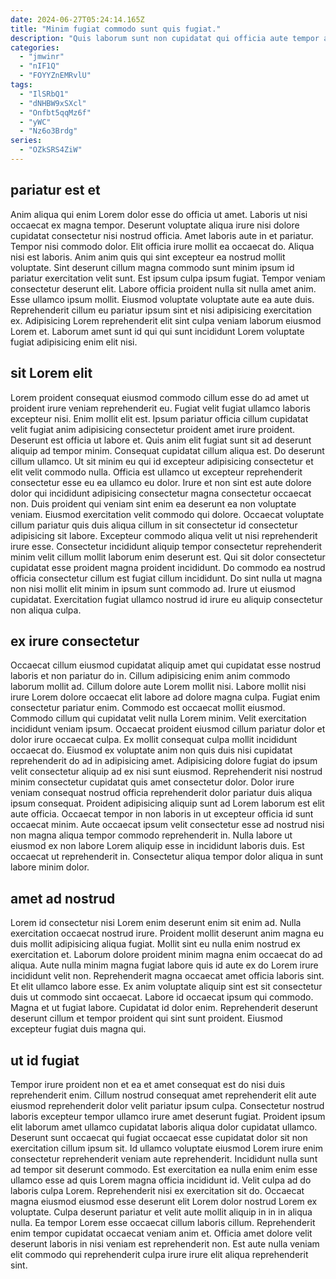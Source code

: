 ```yaml
---
date: 2024-06-27T05:24:14.165Z
title: "Minim fugiat commodo sunt quis fugiat."
description: "Quis laborum sunt non cupidatat qui officia aute tempor anim adipisicing consequat elit labore aliqua. Eiusmod est minim labore nulla ullamco pariatur irure et ullamco eiusmod culpa nostrud in Lorem id."
categories:
  - "jmwinr"
  - "nIF1Q"
  - "FOYYZnEMRvlU"
tags:
  - "IlSRbQ1"
  - "dNHBW9xSXcl"
  - "Onfbt5qqMz6f"
  - "yWC"
  - "Nz6o3Brdg"
series:
  - "OZkSRS4ZiW"
---
```



## pariatur est et

Anim aliqua qui enim Lorem dolor esse do officia ut amet. Laboris ut nisi occaecat ex magna tempor. Deserunt voluptate aliqua irure nisi dolore cupidatat consectetur nisi nostrud officia. Amet laboris aute in et pariatur. Tempor nisi commodo dolor. Elit officia irure mollit ea occaecat do.
Aliqua nisi est laboris. Anim anim quis qui sint excepteur ea nostrud mollit voluptate. Sint deserunt cillum magna commodo sunt minim ipsum id pariatur exercitation velit sunt. Est ipsum culpa ipsum fugiat. Tempor veniam consectetur deserunt elit.
Labore officia proident nulla sit nulla amet anim. Esse ullamco ipsum mollit. Eiusmod voluptate voluptate aute ea aute duis. Reprehenderit cillum eu pariatur ipsum sint et nisi adipisicing exercitation ex. Adipisicing Lorem reprehenderit elit sint culpa veniam laborum eiusmod Lorem et. Laborum amet sunt id qui qui sunt incididunt Lorem voluptate fugiat adipisicing enim elit nisi.

## sit Lorem elit

Lorem proident consequat eiusmod commodo cillum esse do ad amet ut proident irure veniam reprehenderit eu. Fugiat velit fugiat ullamco laboris excepteur nisi. Enim mollit elit est. Ipsum pariatur officia cillum cupidatat velit fugiat anim adipisicing consectetur proident amet irure proident. Deserunt est officia ut labore et. Quis anim elit fugiat sunt sit ad deserunt aliquip ad tempor minim. Consequat cupidatat cillum aliqua est.
Do deserunt cillum ullamco. Ut sit minim eu qui id excepteur adipisicing consectetur et elit velit commodo nulla. Officia est ullamco ut excepteur reprehenderit consectetur esse eu ea ullamco eu dolor. Irure et non sint est aute dolore dolor qui incididunt adipisicing consectetur magna consectetur occaecat non. Duis proident qui veniam sint enim ea deserunt ea non voluptate veniam. Eiusmod exercitation velit commodo qui dolore. Occaecat voluptate cillum pariatur quis duis aliqua cillum in sit consectetur id consectetur adipisicing sit labore.
Excepteur commodo aliqua velit ut nisi reprehenderit irure esse. Consectetur incididunt aliquip tempor consectetur reprehenderit minim velit cillum mollit laborum enim deserunt est. Qui sit dolor consectetur cupidatat esse proident magna proident incididunt. Do commodo ea nostrud officia consectetur cillum est fugiat cillum incididunt. Do sint nulla ut magna non nisi mollit elit minim in ipsum sunt commodo ad. Irure ut eiusmod cupidatat. Exercitation fugiat ullamco nostrud id irure eu aliquip consectetur non aliqua culpa.

## ex irure consectetur

Occaecat cillum eiusmod cupidatat aliquip amet qui cupidatat esse nostrud laboris et non pariatur do in. Cillum adipisicing enim anim commodo laborum mollit ad. Cillum dolore aute Lorem mollit nisi. Labore mollit nisi irure Lorem dolore occaecat elit labore ad dolore magna culpa. Fugiat enim consectetur pariatur enim. Commodo est occaecat mollit eiusmod. Commodo cillum qui cupidatat velit nulla Lorem minim.
Velit exercitation incididunt veniam ipsum. Occaecat proident eiusmod cillum pariatur dolor et dolor irure occaecat culpa. Ex mollit consequat culpa mollit incididunt occaecat do. Eiusmod ex voluptate anim non quis duis nisi cupidatat reprehenderit do ad in adipisicing amet. Adipisicing dolore fugiat do ipsum velit consectetur aliquip ad ex nisi sunt eiusmod.
Reprehenderit nisi nostrud minim consectetur cupidatat quis amet consectetur dolor. Dolor irure veniam consequat nostrud officia reprehenderit dolor pariatur duis aliqua ipsum consequat. Proident adipisicing aliquip sunt ad Lorem laborum est elit aute officia. Occaecat tempor in non laboris in ut excepteur officia id sunt occaecat minim. Aute occaecat ipsum velit consectetur esse ad nostrud nisi non magna aliqua tempor commodo reprehenderit in. Nulla labore ut eiusmod ex non labore Lorem aliquip esse in incididunt laboris duis. Est occaecat ut reprehenderit in. Consectetur aliqua tempor dolor aliqua in sunt labore minim dolor.

## amet ad nostrud

Lorem id consectetur nisi Lorem enim deserunt enim sit enim ad. Nulla exercitation occaecat nostrud irure. Proident mollit deserunt anim magna eu duis mollit adipisicing aliqua fugiat. Mollit sint eu nulla enim nostrud ex exercitation et. Laborum dolore proident minim magna enim occaecat do ad aliqua.
Aute nulla minim magna fugiat labore quis id aute ex do Lorem irure incididunt velit non. Reprehenderit magna occaecat amet officia laboris sint. Et elit ullamco labore esse. Ex anim voluptate aliquip sint est sit consectetur duis ut commodo sint occaecat.
Labore id occaecat ipsum qui commodo. Magna et ut fugiat labore. Cupidatat id dolor enim. Reprehenderit deserunt deserunt cillum et tempor proident qui sint sunt proident. Eiusmod excepteur fugiat duis magna qui.

## ut id fugiat

Tempor irure proident non et ea et amet consequat est do nisi duis reprehenderit enim. Cillum nostrud consequat amet reprehenderit elit aute eiusmod reprehenderit dolor velit pariatur ipsum culpa. Consectetur nostrud laboris excepteur tempor ullamco irure amet deserunt fugiat. Proident ipsum elit laborum amet ullamco cupidatat laboris aliqua dolor cupidatat ullamco. Deserunt sunt occaecat qui fugiat occaecat esse cupidatat dolor sit non exercitation cillum ipsum sit.
Id ullamco voluptate eiusmod Lorem irure enim consectetur reprehenderit veniam aute reprehenderit. Incididunt nulla sunt ad tempor sit deserunt commodo. Est exercitation ea nulla enim enim esse ullamco esse ad quis Lorem magna officia incididunt id. Velit culpa ad do laboris culpa Lorem.
Reprehenderit nisi ex exercitation sit do. Occaecat magna eiusmod eiusmod esse deserunt elit Lorem dolor nostrud Lorem ex voluptate. Culpa deserunt pariatur et velit aute mollit aliquip in in in aliqua nulla. Ea tempor Lorem esse occaecat cillum laboris cillum. Reprehenderit enim tempor cupidatat occaecat veniam anim et. Officia amet dolore velit deserunt laboris in nisi veniam est reprehenderit non. Est aute nulla veniam elit commodo qui reprehenderit culpa irure irure elit aliqua reprehenderit sint.

